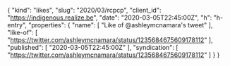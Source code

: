 {
  "kind": "likes",
  "slug": "2020/03/rcpcp",
  "client_id": "https://indigenous.realize.be",
  "date": "2020-03-05T22:45:00Z",
  "h": "h-entry",
  "properties": {
    "name": [
      "Like of @ashleymcnamara's tweet"
    ],
    "like-of": [
      "https://twitter.com/ashleymcnamara/status/1235684675609178112"
    ],
    "published": [
      "2020-03-05T22:45:00Z"
    ],
    "syndication": [
      "https://twitter.com/ashleymcnamara/status/1235684675609178112"
    ]
  }
}
